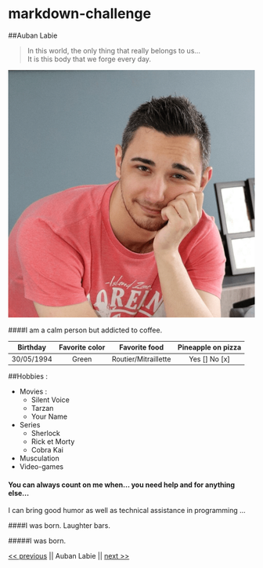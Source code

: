 # markdown-challenge

##Auban Labie

>In this world, the only thing that really belongs to us...  
 It is this body that we forge every day.

![image](/photo.png)

####I am a calm person but addicted to coffee.


| Birthday | Favorite color | Favorite food | Pineapple on pizza |
| :------: | :------------: | :-----------: | :----------------: |
| 30/05/1994 | Green | Routier/Mitraillette | Yes [] No [x] |

##Hobbies :
* Movies :
    * Silent Voice
    * Tarzan
    * Your Name
* Series
    * Sherlock
    * Rick et Morty
    * Cobra Kai
* Musculation
* Video-games

#### You can always count on me when... you need help and for anything else...

I can bring good humor as well as technical assistance in programming ...

####I was born. Laughter bars.

#####I was born.

[<< previous](https://github.com/Aline-Daems/markdown-challenge/blob/main/README.md) || Auban Labie || [next >>](https://github.com/Achouffe666/marckdown-challenge/blob/main/README.md)